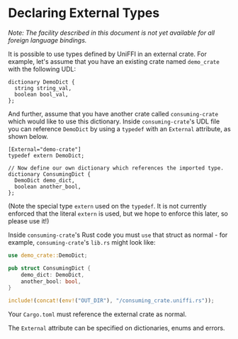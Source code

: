 # Declaring External Types

*Note: The facility described in this document is not yet available for all foreign language
bindings.*

It is possible to use types defined by UniFFI in an external crate. For example, let's assume
that you have an existing crate named `demo_crate` with the following UDL:

```idl
dictionary DemoDict {
  string string_val,
  boolean bool_val,
};
```

And further, assume that you have another crate called `consuming-crate` which would like to use
this dictionary. Inside `consuming-crate`'s UDL file you can reference `DemoDict` by using a
`typedef` with an `External` attribute, as shown below.

```idl
[External="demo-crate"]
typedef extern DemoDict;

// Now define our own dictionary which references the imported type.
dictionary ConsumingDict {
  DemoDict demo_dict,
  boolean another_bool,
};

```

(Note the special type `extern` used on the `typedef`. It is not currently enforced that the
literal `extern` is used, but we hope to enforce this later, so please use it!)

Inside `consuming-crate`'s Rust code you must `use` that struct as normal - for example,
`consuming-crate`'s `lib.rs` might look like:

```rust
use demo_crate::DemoDict;

pub struct ConsumingDict {
    demo_dict: DemoDict,
    another_bool: bool,
}

include!(concat!(env!("OUT_DIR"), "/consuming_crate.uniffi.rs"));
```

Your `Cargo.toml` must reference the external crate as normal.

The `External` attribute can be specified on dictionaries, enums and errors.
